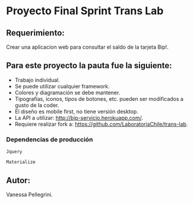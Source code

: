 # Proyecto Final Sprint Trans Lab

## Requerimiento: 

Crear una aplicacion web para consultar el saldo de la tarjeta Bip!.

## Para este proyecto la pauta fue la siguiente:

* Trabajo individual.
* Se puede utilizar cualquier framework.
* Colores y diagramación se debe mantener.
* Tipografías, iconos, tipos de botones, etc. pueden ser modificados a gusto de la coder.
* El diseño es mobile first, no tiene versión desktop.
* La API a utilizar: http://bip-servicio.herokuapp.com/.
* Requiere realizar fork a: https://github.com/LaboratoriaChile/trans-lab.

### Dependencias de producción

```
Jquery
```
```
Materialize
```

## Autor:
Vanessa Pellegrini.
